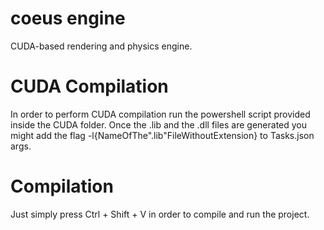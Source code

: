 # coeus engine

CUDA-based rendering and physics engine.

# CUDA Compilation

In order to perform CUDA compilation run the powershell script provided inside the CUDA folder.
Once the .lib and the .dll files are generated you might add the flag -l{NameOfThe".lib"FileWithoutExtension} to Tasks.json args.

# Compilation

Just simply press Ctrl + Shift + V in order to compile and run the project.